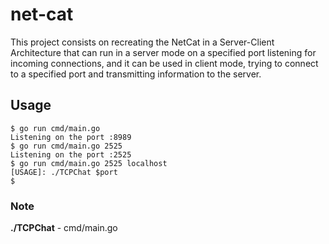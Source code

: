 # net-cat

This project consists on recreating the NetCat in a Server-Client Architecture that can run in a server mode on a specified port listening for incoming connections, and it can be used in client mode, trying to connect to a specified port and transmitting information to the server.

## Usage

```
$ go run cmd/main.go
Listening on the port :8989
$ go run cmd/main.go 2525
Listening on the port :2525
$ go run cmd/main.go 2525 localhost
[USAGE]: ./TCPChat $port
$
```

### Note

**./TCPChat** - cmd/main.go
